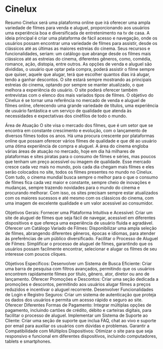 # Cinelux
Resumo
Cinelux será uma plataforma online que irá oferecer uma ampla variedade de filmes para venda e aluguel, proporcionando aos usuários uma experiência boa e diversificada de entretenimento na tv de casa. A ideia principal é criar uma plataforma de fácil acesso e navegação, onde os usuários possam encontrar uma variedade de filmes para assistir, desde os clássicos até as últimas as maiores estreias do cinema. Seus recursos e funcionalidades, seriam: um catálogo que abrange desde os filmes mais clássicos até as estreias do cinema, diferentes gêneros, como, comédia, romance, ação, distopia, entre outros.
 As opções de venda e aluguel são divididas, o usuário que optar pela compra, poderá assistir o filme sempre que quiser, aquele que alugar, terá que escolher quantos dias irá alugar, tendo a ganhar descontos. O site estará sempre mostrando as principais estreias do cinema, optando por sempre se manter atualizado, o que melhora a experiência do usuário. O site poderá oferecer também entrevistas com o elenco dos mais variados tipos de filmes.
O objetivo do Cinelux é se tornar uma referência no mercado de venda e aluguel de filmes online, oferecendo uma grande variedade de títulos, uma experiência de usuário fantástica e um serviço de qualidade que atenda às necessidades e expectativas dos cinéfilos de todo o mundo.

Área de Atuação
O site visa o mercado dos filmes, que é um setor que se encontra em constante crescimento e evolução, com o lançamento de diversos filmes todos os anos. Há uma procura crescente por plataformas online que possam oferecer vários filmes de qualidade e que dê ao usuário uma ótima experiência de compra e aluguel.
A área do cinema engloba várias áreas de atuação no mercado, hoje em dia há milhares de plataformas e sites piratas para o consumo de filmes e séries, mas poucos que tenham um preço acessível ou imagem de qualidade. Esse mercado cresce cada vez mais no mundo, pois cada dia chegam mais filmes e eles serão colocados no site, todos os filmes presentes no mundo no Cinelux.
Com tudo, o cinema mundial busca sempre o melhor para o que o consumo de filmes fica cada vez maior e constante, sempre cheio de inovações e mudanças, sempre trazendo novidades para o mundo do cinema e procurando melhorar. Com isso, os sites precisam sempre estar atualizados com os maiores sucessos e até mesmo com os clássicos do cinema, com uma imagem de excelente qualidade e um valor acessível ao consumidor.

Objetivos Gerais:
Fornecer uma Plataforma Intuitiva e Acessível: Criar um site de aluguel de filmes que seja fácil de navegar, acessível em diferentes dispositivos e que ofereça uma experiência de usuário fluida e agradável.
Oferecer um Catálogo Variado de Filmes: Disponibilizar uma ampla seleção de filmes, abrangendo diferentes gêneros, épocas e idiomas, para atender às preferências de um público diversificado.
Facilitar o Processo de Aluguel de Filmes: Simplificar o processo de aluguel de filmes, garantindo que os usuários possam facilmente encontrar, selecionar e alugar os filmes de seu interesse com poucos cliques.

Objetivos Específicos:
Desenvolver um Sistema de Busca Eficiente: Criar uma barra de pesquisa com filtros avançados, permitindo que os usuários encontrem rapidamente filmes por título, gênero, ator, diretor ou ano de lançamento.
Oferecer Promoções e Descontos: Criar uma seção dedicada a promoções e descontos, permitindo aos usuários alugar filmes a preços reduzidos e incentivar o aluguel recorrente.
Desenvolver Funcionalidades de Login e Registro Seguros: Criar um sistema de autenticação que proteja os dados dos usuários e permita um acesso rápido e seguro ao site.
Oferecer Diferentes Formas de Pagamento: Integrar múltiplas opções de pagamento, incluindo cartões de crédito, débito e carteiras digitais, para facilitar o processo de aluguel.
Implementar um Sistema de Suporte ao Cliente: Criar uma seção de suporte que inclua FAQ, chat ao vivo e suporte por email para auxiliar os usuários com dúvidas e problemas.
Garantir a Compatibilidade com Múltiplos Dispositivos: Otimizar o site para que seja responsivo e funcional em diferentes dispositivos, incluindo computadores, tablets e smartphones.
